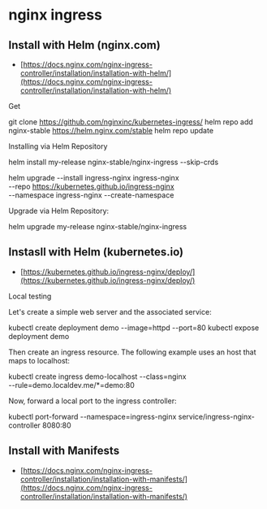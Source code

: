 # nginx ingress

## Install with Helm (nginx.com)
* [https://docs.nginx.com/nginx-ingress-controller/installation/installation-with-helm/](https://docs.nginx.com/nginx-ingress-controller/installation/installation-with-helm/)

Get

  git clone https://github.com/nginxinc/kubernetes-ingress/
  helm repo add nginx-stable https://helm.nginx.com/stable
  helm repo update

Installing via Helm Repository

  helm install my-release nginx-stable/nginx-ingress --skip-crds

helm upgrade --install ingress-nginx ingress-nginx \
  --repo https://kubernetes.github.io/ingress-nginx \
  --namespace ingress-nginx --create-namespace
  
Upgrade via Helm Repository:

  helm upgrade my-release nginx-stable/nginx-ingress

## Instasll with Helm (kubernetes.io)
* [https://kubernetes.github.io/ingress-nginx/deploy/](https://kubernetes.github.io/ingress-nginx/deploy/)

Local testing
  
Let's create a simple web server and the associated service:

  kubectl create deployment demo --image=httpd --port=80
  kubectl expose deployment demo
  
Then create an ingress resource. The following example uses an host that maps to localhost:

  kubectl create ingress demo-localhost --class=nginx \
    --rule=demo.localdev.me/*=demo:80

Now, forward a local port to the ingress controller:

  kubectl port-forward --namespace=ingress-nginx service/ingress-nginx-controller 8080:80

## Install with Manifests
* [https://docs.nginx.com/nginx-ingress-controller/installation/installation-with-manifests/](https://docs.nginx.com/nginx-ingress-controller/installation/installation-with-manifests/)
